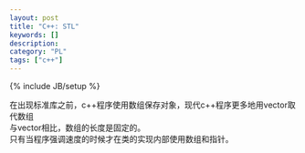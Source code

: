 ```yaml
--- 
layout: post 
title: "C++: STL" 
keywords: [] 
description: 
category: "PL"
tags: ["c++"] 
--- 
```

{% include JB/setup %}


在出现标准库之前，c++程序使用数组保存对象，现代c++程序更多地用vector取代数组  
与vector相比，数组的长度是固定的。  
只有当程序强调速度的时候才在类的实现内部使用数组和指针。
